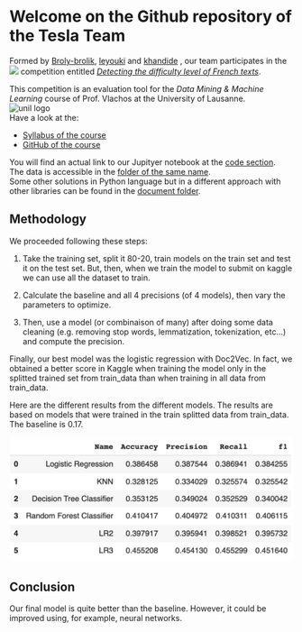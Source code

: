 # Welcome on the Github repository of the Tesla Team
Formed by [Broly-brolik](https://github.com/Broly-brolik), [leyouki](https://github.com/leyouki) and [khandide](https://github.com/khandid3) , our team participates in the <img src=https://www.kaggle.com/static/images/site-logo.png width="100"> competition entitled [*Detecting the difficulty level of French texts*](https://www.kaggle.com/c/detecting-the-difficulty-level-of-french-texts/leaderboard). 


This competition is an evaluation tool for the *Data Mining & Machine Learning* course of Prof. Vlachos at the University of Lausanne.  
![unil logo](https://hecnet.unil.ch/medias/plone/lg14/logo_unil.png)  
Have a look at the: 
* [Syllabus of the course](https://hecnet.unil.ch/hec/syllabus/descriptif/2457)
* [GitHub of the course](https://github.com/michalis0/DataMining_and_MachineLearning)



You will find an actual link to our Jupityer notebook at the [code section](https://github.com/Broly-brolik/DMML2021_Tesla/tree/main/code).  
The data is accessible in the [folder of the same name](https://github.com/Broly-brolik/DMML2021_Tesla/tree/main/data).  
Some other solutions in Python language but in a different approach with other libraries can be found in the [document folder](https://github.com/Broly-brolik/DMML2021_Tesla/tree/main/documents).

## Methodology

We proceeded following these steps:

1) Take the training set, split it 80-20, train models on the train set and test it on the test set. But, then, when we train the model to submit on kaggle we can use all the dataset to train.

2) Calculate the baseline and all 4 precisions (of 4 models), then vary the parameters to optimize.

3) Then, use a model (or combinaison of many) after doing some data cleaning (e.g. removing stop words, lemmatization, tokenization, etc...) and compute the precision.

Finally, our best model was the logistic regression with Doc2Vec. In fact, we obtained a better score in Kaggle when training the model only in the splitted trained set from train_data than when training in all data from train_data.

Here are the different results from the different models. The results are based on models that were trained in the train splitted data from train_data.
The baseline is 0.17.

![table_summary](https://github.com/Broly-brolik/DMML2021_Tesla/blob/main/documents/Table_summary.png?raw=true)

## Conclusion

Our final model is quite better than the baseline. However, it could be improved using, for example, neural networks.
